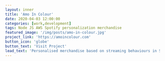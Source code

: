 ```yaml
---
layout: inner
title: 'Amo In Colour'
date: 2020-04-03 12:00:00
categories: [work,development]
tags: Node JS AWS Spotify personalization merchandise
featured_image: '/img/posts/amo-in-colour.jpg'
project_link: 'https://amoincolour.com'
button_icon: 'globe'
button_text: 'Visit Project'
lead_text: 'Personalised merchandise based on streaming behaviours in Spotify.'
---
```

